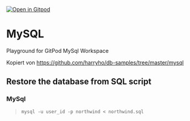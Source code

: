 [![Open in Gitpod](https://gitpod.io/button/open-in-gitpod.svg)](https://gitpod.io/#https://github.com/maddes8cht/MySQL)
# MySQL
Playground for GitPod MySql Workspace 


Kopiert von
https://github.com/harryho/db-samples/tree/master/mysql


## Restore the database from SQL script
### MySql
> `mysql -u user_id -p northwind < northwind.sql`
